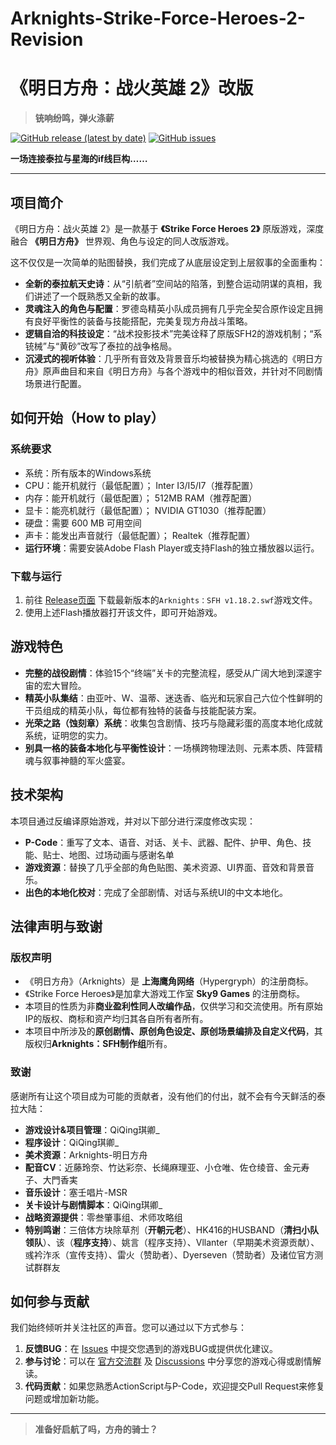 # Arknights-Strike-Force-Heroes-2-Revision
# 《明日方舟：战火英雄 2》改版

> **铳响纷鸣，弹火涤薪**

[![GitHub release (latest by date)](https://img.shields.io/github/v/release/您的用户名/您的仓库名)](https://github.com/QiQing-5203/Arknights-Strike-Force-Heroes-2-Revision/releases)
[![GitHub issues](https://img.shields.io/github/issues/您的用户名/您的仓库名)](https://github.com/QiQing-5203/Arknights-Strike-Force-Heroes-2-Revision/issues)

**一场连接泰拉与星海的if线巨构……**

---

## 项目简介

《明日方舟：战火英雄 2》是一款基于 **《Strike Force Heroes 2》** 原版游戏，深度融合 **《明日方舟》** 世界观、角色与设定的同人改版游戏。

这不仅仅是一次简单的贴图替换，我们完成了从底层设定到上层叙事的全面重构：
*   **全新的泰拉航天史诗**：从“引航者”空间站的陷落，到整合运动阴谋的真相，我们讲述了一个既熟悉又全新的故事。
*   **灵魂注入的角色与配置**：罗德岛精英小队成员拥有几乎完全契合原作设定且拥有良好平衡性的装备与技能搭配，完美复现方舟战斗策略。
*   **逻辑自洽的科技设定**：“战术投影技术”完美诠释了原版SFH2的游戏机制；“系铳械”与“黄砂”改写了泰拉的战争格局。
*   **沉浸式的视听体验**：几乎所有音效及背景音乐均被替换为精心挑选的《明日方舟》原声曲目和来自《明日方舟》与各个游戏中的相似音效，并针对不同剧情场景进行配置。

## 如何开始（How to play）

### 系统要求
*   系统：所有版本的Windows系统
*   CPU：能开机就行（最低配置）； Inter I3/I5/I7（推荐配置）
*   内存：能开机就行（最低配置）； 512MB RAM（推荐配置）
*   显卡：能亮机就行（最低配置）； NVIDIA GT1030（推荐配置）
*   硬盘：需要 600 MB 可用空间
*   声卡：能发出声音就行（最低配置）； Realtek（推荐配置）
*   **运行环境**：需要安装Adobe Flash Player或支持Flash的独立播放器以运行。

### 下载与运行
1.  前往 [Release页面](https://github.com/QiQing-5203/Arknights-Strike-Force-Heroes-2-Revision/releases) 下载最新版本的`Arknights：SFH v1.18.2.swf`游戏文件。
2.  使用上述Flash播放器打开该文件，即可开始游戏。

## 游戏特色

*   **完整的战役剧情**：体验15个“终端”关卡的完整流程，感受从广阔大地到深邃宇宙的宏大冒险。
*   **精英小队集结**：由亚叶、W、温蒂、迷迭香、临光和玩家自己六位个性鲜明的干员组成的精英小队，每位都有独特的装备与技能配装方案。
*   **光荣之路（蚀刻章）系统**：收集包含剧情、技巧与隐藏彩蛋的高度本地化成就系统，证明您的实力。
*   **别具一格的装备本地化与平衡性设计**：一场横跨物理法则、元素本质、阵营精魂与叙事神髓的军火盛宴。

## 技术架构

本项目通过反编译原始游戏，并对以下部分进行深度修改实现：
*   **P-Code**：重写了文本、语音、对话、关卡、武器、配件、护甲、角色、技能、贴士、地图、过场动画与感谢名单
*   **游戏资源**：替换了几乎全部的角色贴图、美术资源、UI界面、音效和背景音乐。
*   **出色的本地化校对**：完成了全部剧情、对话与系统UI的中文本地化。

## 法律声明与致谢

### 版权声明
*   《明日方舟》（Arknights）是 **上海鹰角网络**（Hypergryph）的注册商标。
*   《Strike Force Heroes》是加拿大游戏工作室 **Sky9 Games** 的注册商标。
*   本项目的性质为非**商业盈利性同人改编作品**，仅供学习和交流使用。所有原始IP的版权、商标和资产均归其各自所有者所有。
*   本项目中所涉及的**原创剧情、原创角色设定、原创场景编排及自定义代码**，其版权归**Arknights：SFH制作组**所有。

### 致谢
感谢所有让这个项目成为可能的贡献者，没有他们的付出，就不会有今天鲜活的泰拉大陆：
*   **游戏设计&项目管理**：QiQing琪卿_
*   **程序设计**：QiQing琪卿_
*   **美术资源**：Arknights-明日方舟
*   **配音CV**：近藤玲奈、竹达彩奈、长绳麻理亚、小仓唯、佐仓绫音、金元寿子、大門香実
*   **音乐设计**：塞壬唱片-MSR
*   **关卡设计与剧情脚本**：QiQing琪卿_
*   **战略资源提供**：零叁肇事组、术师攻略组
*   **特别鸣谢**：三倍体方块除草剂（**开朝元老**）、HK416的HUSBAND（**清扫小队领队**）、该（**程序支持**）、姚言（程序支持）、Vllanter（早期美术资源贡献）、彧衿泎乑（宣传支持）、雷火（赞助者）、Dyerseven（赞助者）及诸位官方测试群群友

## 如何参与贡献

我们始终倾听并关注社区的声音。您可以通过以下方式参与：
1.  **反馈BUG**：在 [Issues](https://github.com/QiQing-5203/Arknights-Strike-Force-Heroes-2-Revision/issues) 中提交您遇到的游戏BUG或提供优化建议。
2.  **参与讨论**：可以在 [官方交流群](https://qm.qq.com/q/h244xLnzLq) 及 [Discussions](https://github.com/QiQing-5203/Arknights-Strike-Force-Heroes-2-Revision/discussions) 中分享您的游戏心得或剧情解读。
3.  **代码贡献**：如果您熟悉ActionScript与P-Code，欢迎提交Pull Request来修复问题或增加新功能。

---

> **准备好启航了吗，方舟的骑士？**
